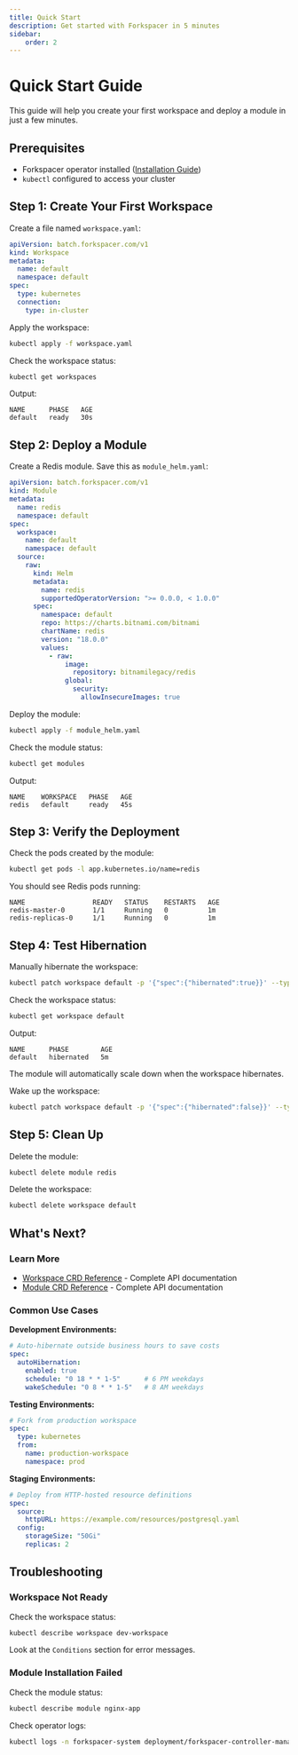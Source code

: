 ```yaml
---
title: Quick Start
description: Get started with Forkspacer in 5 minutes
sidebar:
    order: 2
---
```


# Quick Start Guide

This guide will help you create your first workspace and deploy a module in just a few minutes.

## Prerequisites

- Forkspacer operator installed ([Installation Guide](/guides/installation/))
- `kubectl` configured to access your cluster

## Step 1: Create Your First Workspace

Create a file named `workspace.yaml`:

```yaml
apiVersion: batch.forkspacer.com/v1
kind: Workspace
metadata:
  name: default
  namespace: default
spec:
  type: kubernetes
  connection:
    type: in-cluster
```

Apply the workspace:

```bash
kubectl apply -f workspace.yaml
```

Check the workspace status:

```bash
kubectl get workspaces
```

Output:

```
NAME      PHASE   AGE
default   ready   30s
```

## Step 2: Deploy a Module

Create a Redis module. Save this as `module_helm.yaml`:

```yaml
apiVersion: batch.forkspacer.com/v1
kind: Module
metadata:
  name: redis
  namespace: default
spec:
  workspace:
    name: default
    namespace: default
  source:
    raw:
      kind: Helm
      metadata:
        name: redis
        supportedOperatorVersion: ">= 0.0.0, < 1.0.0"
      spec:
        namespace: default
        repo: https://charts.bitnami.com/bitnami
        chartName: redis
        version: "18.0.0"
        values:
          - raw:
              image:
                repository: bitnamilegacy/redis
              global:
                security:
                  allowInsecureImages: true
```

Deploy the module:

```bash
kubectl apply -f module_helm.yaml
```

Check the module status:

```bash
kubectl get modules
```

Output:

```
NAME    WORKSPACE   PHASE   AGE
redis   default     ready   45s
```

## Step 3: Verify the Deployment

Check the pods created by the module:

```bash
kubectl get pods -l app.kubernetes.io/name=redis
```

You should see Redis pods running:

```
NAME                 READY   STATUS    RESTARTS   AGE
redis-master-0       1/1     Running   0          1m
redis-replicas-0     1/1     Running   0          1m
```

## Step 4: Test Hibernation

Manually hibernate the workspace:

```bash
kubectl patch workspace default -p '{"spec":{"hibernated":true}}' --type=merge
```

Check the workspace status:

```bash
kubectl get workspace default
```

Output:

```
NAME      PHASE        AGE
default   hibernated   5m
```

The module will automatically scale down when the workspace hibernates.

Wake up the workspace:

```bash
kubectl patch workspace default -p '{"spec":{"hibernated":false}}' --type=merge
```

## Step 5: Clean Up

Delete the module:

```bash
kubectl delete module redis
```

Delete the workspace:

```bash
kubectl delete workspace default
```

## What's Next?

### Learn More

- [Workspace CRD Reference](/reference/crds/workspace/) - Complete API documentation
- [Module CRD Reference](/reference/crds/module/) - Complete API documentation

### Common Use Cases

**Development Environments:**
```yaml
# Auto-hibernate outside business hours to save costs
spec:
  autoHibernation:
    enabled: true
    schedule: "0 18 * * 1-5"      # 6 PM weekdays
    wakeSchedule: "0 8 * * 1-5"   # 8 AM weekdays
```

**Testing Environments:**
```yaml
# Fork from production workspace
spec:
  type: kubernetes
  from:
    name: production-workspace
    namespace: prod
```

**Staging Environments:**
```yaml
# Deploy from HTTP-hosted resource definitions
spec:
  source:
    httpURL: https://example.com/resources/postgresql.yaml
  config:
    storageSize: "50Gi"
    replicas: 2
```

## Troubleshooting

### Workspace Not Ready

Check the workspace status:

```bash
kubectl describe workspace dev-workspace
```

Look at the `Conditions` section for error messages.

### Module Installation Failed

Check the module status:

```bash
kubectl describe module nginx-app
```

Check operator logs:

```bash
kubectl logs -n forkspacer-system deployment/forkspacer-controller-manager
```
